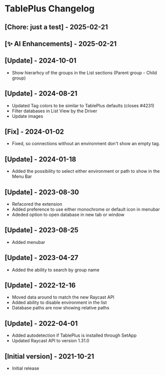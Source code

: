 # TablePlus Changelog

## [Chore: just a test] - 2025-02-21

## [✨ AI Enhancements] - 2025-02-21

## [Update] - 2024-10-01

- Show hierarhcy of the groups in the List sections (Parent group - Child group)

## [Update] - 2024-08-21

- Updated Tag colors to be similar to TablePlus defaults (closes #4231)
- Filter databases in List View by the Driver
- Update images

## [Fix] - 2024-01-02

- Fixed, so connections without an environment don't show an empty tag.

## [Update] - 2024-01-18

- Added the possibility to select either environment or path to show in the Menu Bar

## [Update] - 2023-08-30

- Refacored the extension
- Added preference to use either monochrome or default icon in menubar
- Adeded option to open database in new tab or window

## [Update] - 2023-08-25

- Added menubar

## [Update] - 2023-04-27

- Added the ability to search by group name

## [Update] - 2022-12-16

- Moved data around to match the new Raycast API
- Added ability to disable environment in the list
- Database paths are now showing relative paths

## [Update] - 2022-04-01

- Added autodetection if TablePlus is installed through SetApp
- Updated Raycast API to version 1.31.0

## [Initial version] - 2021-10-21

- Initial release
